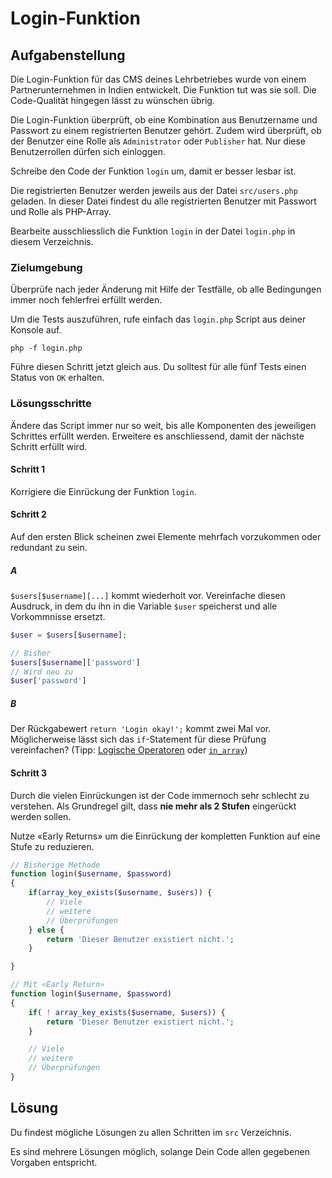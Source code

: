 # Login-Funktion

## Aufgabenstellung

Die Login-Funktion für das CMS deines Lehrbetriebes wurde von einem Partnerunternehmen in Indien entwickelt. Die Funktion tut was sie soll. Die Code-Qualität hingegen lässt zu wünschen übrig.

Die Login-Funktion überprüft, ob eine Kombination aus Benutzername und Passwort zu einem registrierten Benutzer gehört. Zudem wird überprüft, ob der Benutzer eine Rolle als `Administrator` oder `Publisher` hat. Nur diese Benutzerrollen dürfen sich einloggen.

Schreibe den Code der Funktion `login` um, damit er besser lesbar ist.

Die registrierten Benutzer werden jeweils aus der Datei `src/users.php`  geladen. In dieser Datei findest du alle registrierten Benutzer mit Passwort und Rolle als PHP-Array.

Bearbeite ausschliesslich die Funktion `login` in der Datei `login.php` in diesem Verzeichnis.


### Zielumgebung

Überprüfe nach jeder Änderung mit Hilfe der Testfälle, ob alle Bedingungen immer noch fehlerfrei erfüllt werden.

Um die Tests auszuführen, rufe einfach das `login.php` Script aus deiner Konsole auf.

```
php -f login.php
```

Führe diesen Schritt jetzt gleich aus. Du solltest für alle fünf Tests einen Status von `OK` erhalten.


### Lösungsschritte

Ändere das Script immer nur so weit, bis alle Komponenten des jeweiligen Schrittes erfüllt werden. Erweitere es anschliessend, damit der nächste Schritt erfüllt wird.

#### Schritt 1

Korrigiere die Einrückung der Funktion `login`.


#### Schritt 2

Auf den ersten Blick scheinen zwei Elemente mehrfach vorzukommen oder redundant zu sein.

##### A

`$users[$username][...]` kommt wiederholt vor. Vereinfache diesen Ausdruck, in dem du ihn in die Variable `$user` speicherst und alle Vorkommnisse ersetzt.

```php
$user = $users[$username];

// Bisher
$users[$username]['password']
// Wird neu zu
$user['password']
```

##### B

Der Rückgabewert `return 'Login okay!';` kommt zwei Mal vor. Möglicherweise lässt sich das `if`-Statement für diese Prüfung vereinfachen? (Tipp: [Logische Operatoren](https://secure.php.net/manual/de/language.operators.logical.php) oder [`in_array`](https://secure.php.net/manual/de/function.in-array.php))

#### Schritt 3

Durch die vielen Einrückungen ist der Code immernoch sehr schlecht zu verstehen. Als Grundregel gilt, dass **nie mehr als 2 Stufen** eingerückt werden sollen.

Nutze «Early Returns» um die Einrückung der kompletten Funktion auf eine Stufe zu reduzieren.

```php
// Bisherige Methode
function login($username, $password)
{
    if(array_key_exists($username, $users)) {
        // Viele
        // weitere
        // Überprüfungen
    } else {
        return 'Dieser Benutzer existiert nicht.';
    }

}
```

```php
// Mit «Early Return»
function login($username, $password)
{
    if( ! array_key_exists($username, $users)) {
        return 'Dieser Benutzer existiert nicht.';
    }

    // Viele
    // weitere
    // Überprüfungen
}
```


## Lösung

Du findest mögliche Lösungen zu allen Schritten im `src` Verzeichnis.

Es sind mehrere Lösungen möglich, solange Dein Code allen gegebenen Vorgaben entspricht.
